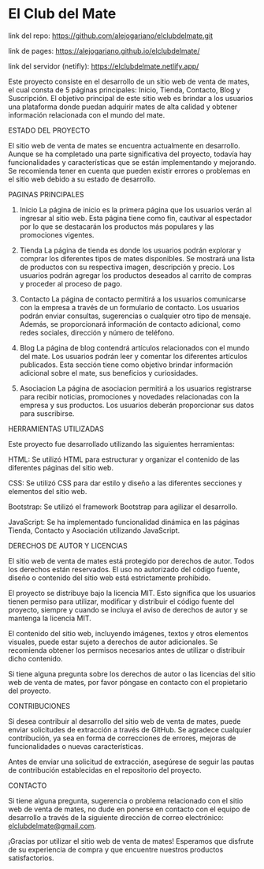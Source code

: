 # El Club del Mate
link del repo: https://github.com/alejogariano/elclubdelmate.git   

link de pages: https://alejogariano.github.io/elclubdelmate/ 

link del servidor (netifly): https://elclubdelmate.netlify.app/

Este proyecto consiste en el desarrollo de un sitio web de venta de mates, el cual consta de 5 páginas principales: Inicio, Tienda, Contacto, Blog y Suscripción. El objetivo principal de este sitio web es brindar a los usuarios una plataforma donde puedan adquirir mates de alta calidad y obtener información relacionada con el mundo del mate.

ESTADO DEL PROYECTO

El sitio web de venta de mates se encuentra actualmente en desarrollo. Aunque se ha completado una parte significativa del proyecto, todavía hay funcionalidades y características que se están implementando y mejorando. Se recomienda tener en cuenta que pueden existir errores o problemas en el sitio web debido a su estado de desarrollo.

PAGINAS PRINCIPALES
1. Inicio
La página de inicio es la primera página que los usuarios verán al ingresar al sitio web. Esta página tiene como fin, cautivar al espectador por lo que se destacarán los productos más populares y las promociones vigentes.

2. Tienda
La página de tienda es donde los usuarios podrán explorar y comprar los diferentes tipos de mates disponibles. Se mostrará una lista de productos con su respectiva imagen, descripción y precio. Los usuarios podrán agregar los productos deseados al carrito de compras y proceder al proceso de pago.

3. Contacto
La página de contacto permitirá a los usuarios comunicarse con la empresa a través de un formulario de contacto. Los usuarios podrán enviar consultas, sugerencias o cualquier otro tipo de mensaje. Además, se proporcionará información de contacto adicional, como redes sociales, dirección y número de teléfono.

4. Blog
La página de blog contendrá artículos relacionados con el mundo del mate. Los usuarios podrán leer y comentar los diferentes artículos publicados. Esta sección tiene como objetivo brindar información adicional sobre el mate, sus beneficios y curiosidades.

5. Asociacion
La página de asociacion permitirá a los usuarios registrarse para recibir noticias, promociones y novedades relacionadas con la empresa y sus productos. Los usuarios deberán proporcionar sus datos para suscribirse.

HERRAMIENTAS UTILIZADAS

Este proyecto fue desarrollado utilizando las siguientes herramientas:

HTML: Se utilizó HTML para estructurar y organizar el contenido de las diferentes páginas del sitio web.

CSS: Se utilizó CSS para dar estilo y diseño a las diferentes secciones y elementos del sitio web.

Bootstrap: Se utilizó el framework Bootstrap para agilizar el desarrollo.

JavaScript: Se ha implementado funcionalidad dinámica en las páginas Tienda, Contacto y Asociación utilizando JavaScript.

DERECHOS DE AUTOR Y LICENCIAS

El sitio web de venta de mates está protegido por derechos de autor. Todos los derechos están reservados. El uso no autorizado del código fuente, diseño o contenido del sitio web está estrictamente prohibido.

El proyecto se distribuye bajo la licencia MIT. Esto significa que los usuarios tienen permiso para utilizar, modificar y distribuir el código fuente del proyecto, siempre y cuando se incluya el aviso de derechos de autor y se mantenga la licencia MIT.

El contenido del sitio web, incluyendo imágenes, textos y otros elementos visuales, puede estar sujeto a derechos de autor adicionales. Se recomienda obtener los permisos necesarios antes de utilizar o distribuir dicho contenido.

Si tiene alguna pregunta sobre los derechos de autor o las licencias del sitio web de venta de mates, por favor póngase en contacto con el propietario del proyecto.

CONTRIBUCIONES

Si desea contribuir al desarrollo del sitio web de venta de mates, puede enviar solicitudes de extracción a través de GitHub. Se agradece cualquier contribución, ya sea en forma de correcciones de errores, mejoras de funcionalidades o nuevas características.

Antes de enviar una solicitud de extracción, asegúrese de seguir las pautas de contribución establecidas en el repositorio del proyecto.

CONTACTO

Si tiene alguna pregunta, sugerencia o problema relacionado con el sitio web de venta de mates, no dude en ponerse en contacto con el equipo de desarrollo a través de la siguiente dirección de correo electrónico: elclubdelmate@gmail.com.

¡Gracias por utilizar el sitio web de venta de mates! Esperamos que disfrute de su experiencia de compra y que encuentre nuestros productos satisfactorios.



